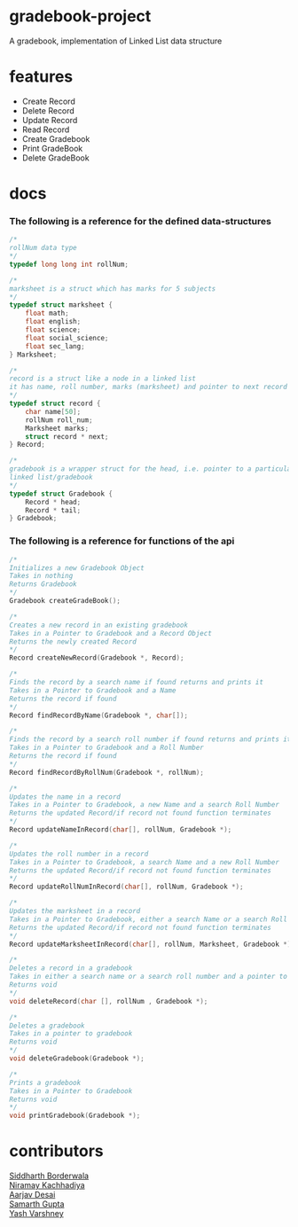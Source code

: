 # gradebook-project
A gradebook, implementation of Linked List data structure

# features
  * Create Record
  * Delete Record
  * Update Record
  * Read Record
  * Create Gradebook
  * Print GradeBook
  * Delete GradeBook

# docs
### The following is a reference for the defined data-structures  
```c
/*
rollNum data type
*/
typedef long long int rollNum;

/*
marksheet is a struct which has marks for 5 subjects
*/
typedef struct marksheet {
	float math;
	float english;
	float science;
	float social_science;
	float sec_lang;
} Marksheet;

/*
record is a struct like a node in a linked list
it has name, roll number, marks (marksheet) and pointer to next record
*/
typedef struct record {
	char name[50];
	rollNum roll_num;
	Marksheet marks;
	struct record * next;
} Record;

/*
gradebook is a wrapper struct for the head, i.e. pointer to a particular
linked list/gradebook
*/
typedef struct Gradebook {
	Record * head;
	Record * tail;
} Gradebook;
```  

### The following is a reference for functions of the api  
```c
/*
Initializes a new Gradebook Object
Takes in nothing
Returns Gradebook
*/
Gradebook createGradeBook();

/*
Creates a new record in an existing gradebook
Takes in a Pointer to Gradebook and a Record Object
Returns the newly created Record
*/
Record createNewRecord(Gradebook *, Record);

/*
Finds the record by a search name if found returns and prints it
Takes in a Pointer to Gradebook and a Name
Returns the record if found
*/
Record findRecordByName(Gradebook *, char[]);

/*
Finds the record by a search roll number if found returns and prints it
Takes in a Pointer to Gradebook and a Roll Number
Returns the record if found
*/
Record findRecordByRollNum(Gradebook *, rollNum);

/*
Updates the name in a record
Takes in a Pointer to Gradebook, a new Name and a search Roll Number
Returns the updated Record/if record not found function terminates
*/
Record updateNameInRecord(char[], rollNum, Gradebook *);

/*
Updates the roll number in a record
Takes in a Pointer to Gradebook, a search Name and a new Roll Number
Returns the updated Record/if record not found function terminates
*/
Record updateRollNumInRecord(char[], rollNum, Gradebook *);

/*
Updates the marksheet in a record
Takes in a Pointer to Gradebook, either a search Name or a search Roll Number and The new Marksheet
Returns the updated Record/if record not found function terminates
*/
Record updateMarksheetInRecord(char[], rollNum, Marksheet, Gradebook *);

/*
Deletes a record in a gradebook
Takes in either a search name or a search roll number and a pointer to gradebook
Returns void
*/
void deleteRecord(char [], rollNum , Gradebook *);

/*
Deletes a gradebook
Takes in a pointer to gradebook
Returns void
*/
void deleteGradebook(Gradebook *);

/*
Prints a gradebook
Takes in a Pointer to Gradebook
Returns void
*/
void printGradebook(Gradebook *);
```


# contributors
[Siddharth Borderwala](https://github.com/siddharthborderwala)  
[Niramay Kachhadiya](https://github.com/niramay447)  
[Aarjav Desai](https://github.com/Aarjav-D)  
[Samarth Gupta](https://github.com/sgupta2501)  
[Yash Varshney](https://github.com/HelBlazer)  


